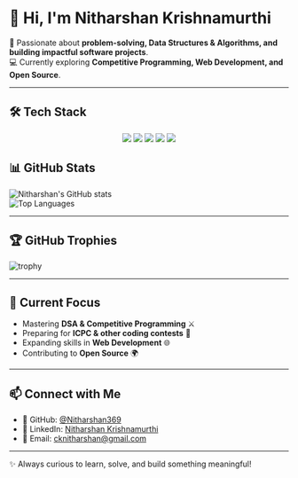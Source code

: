 # 👋 Hi, I'm Nitharshan Krishnamurthi  

🚀 Passionate about **problem-solving, Data Structures & Algorithms, and building impactful software projects**.  
💻 Currently exploring **Competitive Programming, Web Development, and Open Source**.  

---

## 🛠️ Tech Stack  

<p align="center">
  <img src="https://img.shields.io/badge/Java-ED8B00?style=for-the-badge&logo=openjdk&logoColor=white" />
  <img src="https://img.shields.io/badge/Python-3776AB?style=for-the-badge&logo=python&logoColor=white" />
  <img src="https://img.shields.io/badge/JavaScript-F7DF1E?style=for-the-badge&logo=javascript&logoColor=black" />
  <img src="https://img.shields.io/badge/HTML5-E34F26?style=for-the-badge&logo=html5&logoColor=white" />
  <img src="https://img.shields.io/badge/CSS3-1572B6?style=for-the-badge&logo=css3&logoColor=white" />
</p>

## 📊 GitHub Stats  

![Nitharshan's GitHub stats](https://github-readme-stats.vercel.app/api?username=Nitharshan369&show_icons=true&theme=radical)  
![Top Languages](https://github-readme-stats.vercel.app/api/top-langs/?username=Nitharshan369&layout=compact&theme=radical&hide=json,shell,batchfile)  

---

## 🏆 GitHub Trophies  

![trophy](https://github-profile-trophy.vercel.app/?username=Nitharshan369&theme=radical&row=1&column=6)  

---

## 🌱 Current Focus  

- Mastering **DSA & Competitive Programming** ⚔️  
- Preparing for **ICPC & other coding contests** 🏅  
- Expanding skills in **Web Development** 🌐  
- Contributing to **Open Source** 🌍  

---

## 📫 Connect with Me  

- 🐙 GitHub: [@Nitharshan369](https://github.com/Nitharshan369)  
- 💼 LinkedIn: [Nitharshan Krishnamurthi](https://linkedin.com/in/nitharshan-krishnamurthi-52ba60311)  
- 📧 Email: [cknitharshan@gmail.com](mailto:cknitharshan@gmail.com)  

---

✨ Always curious to learn, solve, and build something meaningful!
